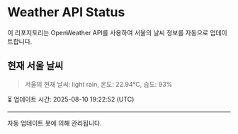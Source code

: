 
# Weather API Status

이 리포지토리는 OpenWeather API를 사용하여 서울의 날씨 정보를 자동으로 업데이트합니다.

## 현재 서울 날씨
> 서울의 현재 날씨: light rain, 온도: 22.94°C, 습도: 93%

⏳ 업데이트 시간: 2025-08-10 19:22:52 (UTC)

---
자동 업데이트 봇에 의해 관리됩니다.
